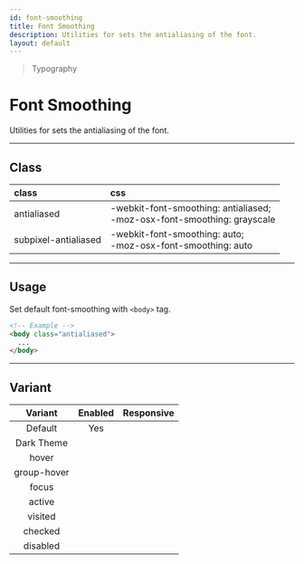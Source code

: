 ```yaml
---
id: font-smoothing
title: Font Smoothing
description: Utilities for sets the antialiasing of the font.
layout: default
---
```


> Typography

# Font Smoothing

Utilities for sets the antialiasing of the font.

---

## Class

| <span class="px-3 py-1 text-white (dark)text-charcoal-100 bg-charcoal-100 (dark)bg-gray-600 rounded-full">class</span> | <span class="px-3 py-1 text-white (dark)text-charcoal-100 bg-charcoal-100 (dark)bg-gray-600 rounded-full">css</span> |
|:--|:--|
| antialiased | -webkit-font-smoothing: antialiased; <br> -moz-osx-font-smoothing: grayscale |
| subpixel-antialiased | -webkit-font-smoothing: auto; <br> -moz-osx-font-smoothing: auto |

---

## Usage

Set default font-smoothing with `<body>` tag.

```html
<!-- Example -->
<body class="antialiased">
  ...
</body>
```

---

## Variant

| <span class="font-semibold underline">Variant</span> | <span class="font-semibold underline">Enabled</span> | <span class="font-semibold underline">Responsive</span> |
|:-:|:-:|:-:|
| Default | Yes | |
| Dark Theme | | |
| hover| | |
| group-hover | | |
| focus | | |
| active | | |
| visited | | |
| checked | | |
| disabled | | |
